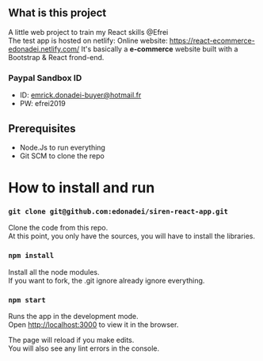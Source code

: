 ## What is this project
A little web project to train my React skills @Efrei<br>
The test app is hosted on netlify: Online website: https://react-ecommerce-edonadei.netlify.com/
It's basically a **e-commerce** website built with a Bootstrap & React frond-end.

### Paypal Sandbox ID
- ID: emrick.donadei-buyer@hotmail.fr 
- PW: efrei2019

## Prerequisites
- Node.Js to run everything
- Git SCM to clone the repo

# How to install and run
### `git clone git@github.com:edonadei/siren-react-app.git`

Clone the code from this repo.<br>
At this point, you only have the sources, you will have to install the libraries.

### `npm install`

Install all the node modules.<br>
If you want to fork, the .git ignore already ignore everything.

### `npm start`

Runs the app in the development mode.<br>
Open [http://localhost:3000](http://localhost:3000) to view it in the browser.

The page will reload if you make edits.<br>
You will also see any lint errors in the console.

